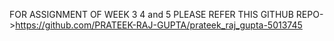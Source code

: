 FOR ASSIGNMENT OF WEEK 3 4 and 5 PLEASE REFER THIS GITHUB REPO->https://github.com/PRATEEK-RAJ-GUPTA/prateek_raj_gupta-5013745
